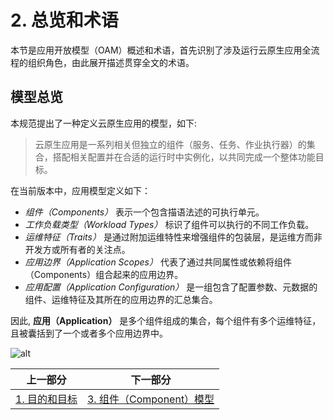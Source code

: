 # 2. 总览和术语

本节是应用开放模型（OAM）概述和术语，首先识别了涉及运行云原生应用全流程的组织角色，由此展开描述贯穿全文的术语。

## 模型总览

本规范提出了一种定义云原生应用的模型，如下:

> 云原生应用是一系列相关但独立的组件（服务、任务、作业执行器）的集合，搭配相关配置并在合适的运行时中实例化，以共同完成一个整体功能目标。

在当前版本中，应用模型定义如下：

- _组件（Components）_ 表示一个包含描语法述的可执行单元。
- _工作负载类型（Workload Types）_ 标识了组件可以执行的不同工作负载。
- _运维特征（Traits）_ 是通过附加运维特性来增强组件的包装层，是运维方而非开发方或所有者的关注点。
- _应用边界（Application Scopes）_ 代表了通过共同属性或依赖将组件（Components）组合起来的应用边界。
- _应用配置（Application Configuration）_ 是一组包含了配置参数、元数据的组件、运维特征及其所在的应用边界的汇总集合。

因此, **应用（Application）** 是多个组件组成的集合，每个组件有多个运维特征，且被囊括到了一个或者多个应用边界中。

![alt](../assets/overview.png)

| 上一部分        | 下一部分         |
| ------------- |-------------|
|[1. 目的和目标](1.purpose_and_goals.md)| [3. 组件（Component）模型](3.component_model.md)|
